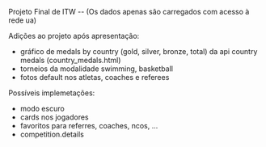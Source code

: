 Projeto Final de ITW -- (Os dados apenas são carregados com acesso à rede ua) 

Adições ao projeto após apresentação:
 - gráfico de medals by country (gold, silver, bronze, total) da api country medals (country_medals.html)
 - torneios da modalidade swimming, basketball
 - fotos default nos atletas, coaches e referees

 Possíveis implemetações:
 - modo escuro
 - cards nos jogadores
 - favoritos para referres, coaches, ncos, ...
 - competition.details

